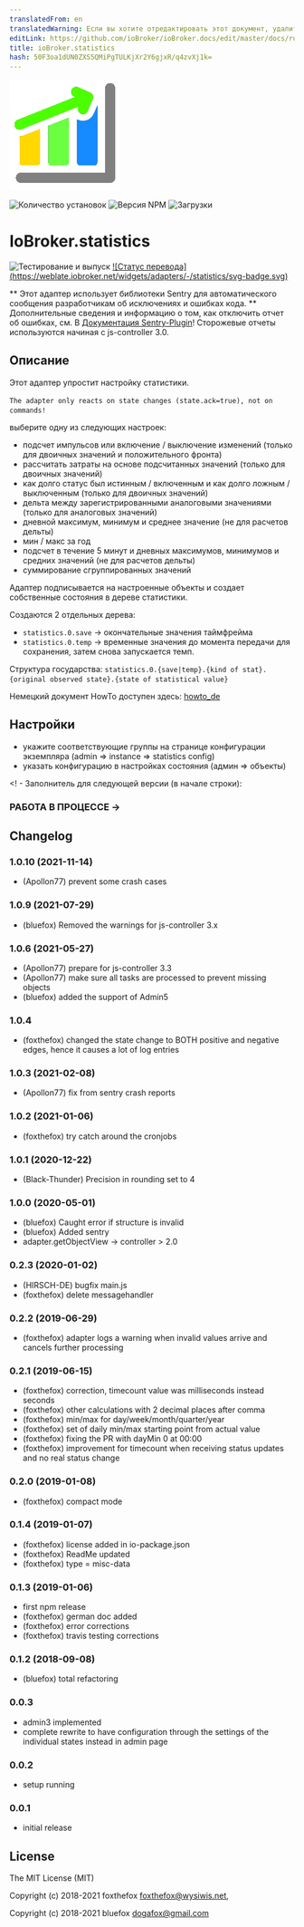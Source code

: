 ```yaml
---
translatedFrom: en
translatedWarning: Если вы хотите отредактировать этот документ, удалите поле «translationFrom», в противном случае этот документ будет снова автоматически переведен
editLink: https://github.com/ioBroker/ioBroker.docs/edit/master/docs/ru/adapterref/iobroker.statistics/README.md
title: ioBroker.statistics
hash: 50F3oa1dUN0ZXS5QMiPgTULKjXr2Y6gjxR/q4zvXj1k=
---
```

![Логотип](../../../en/adapterref/iobroker.statistics/admin/statistics.png)

![Количество установок](http://iobroker.live/badges/statistics-stable.svg)
![Версия NPM](http://img.shields.io/npm/v/iobroker.statistics.svg)
![Загрузки](https://img.shields.io/npm/dm/iobroker.statistics.svg)

# IoBroker.statistics
![Тестирование и выпуск](https://github.com/iobroker-community-adapters/ioBroker.statistics/workflows/Test%20and%20Release/badge.svg) [![Статус перевода] (https://weblate.iobroker.net/widgets/adapters/-/statistics/svg-badge.svg)](https://weblate.iobroker.net/engage/adapters/?utm_source=widget)

** Этот адаптер использует библиотеки Sentry для автоматического сообщения разработчикам об исключениях и ошибках кода. ** Дополнительные сведения и информацию о том, как отключить отчет об ошибках, см. В [Документация Sentry-Plugin](https://github.com/ioBroker/plugin-sentry#plugin-sentry)! Сторожевые отчеты используются начиная с js-controller 3.0.

## Описание
Этот адаптер упростит настройку статистики.

`The adapter only reacts on state changes (state.ack=true), not on commands!`

выберите одну из следующих настроек:

* подсчет импульсов или включение / выключение изменений (только для двоичных значений и положительного фронта)
* рассчитать затраты на основе подсчитанных значений (только для двоичных значений)
* как долго статус был истинным / включенным и как долго ложным / выключенным (только для двоичных значений)
* дельта между зарегистрированными аналоговыми значениями (только для аналоговых значений)
* дневной максимум, минимум и среднее значение (не для расчетов дельты)
* мин / макс за год
* подсчет в течение 5 минут и дневных максимумов, минимумов и средних значений (не для расчетов дельты)
* суммирование сгруппированных значений

Адаптер подписывается на настроенные объекты и создает собственные состояния в дереве статистики.

Создаются 2 отдельных дерева:

* `statistics.0.save` -> окончательные значения таймфрейма
* `statistics.0.temp` -> временные значения до момента передачи для сохранения, затем снова запускается темп.

Структура государства: `statistics.0.{save|temp}.{kind of stat}.{original observed state}.{state of statistical value}`

Немецкий документ HowTo доступен здесь: [howto_de](./doc/howto_de.md)

## Настройки
* укажите соответствующие группы на странице конфигурации экземпляра (admin => instance => statistics config)
* указать конфигурацию в настройках состояния (админ => объекты)

<! - Заполнитель для следующей версии (в начале строки):

### __РАБОТА В ПРОЦЕССЕ__ ->

## Changelog
### 1.0.10 (2021-11-14)
* (Apollon77) prevent some crash cases

### 1.0.9 (2021-07-29)
* (bluefox) Removed the warnings for js-controller 3.x

### 1.0.6 (2021-05-27)
* (Apollon77) prepare for js-controller 3.3
* (Apollon77) make sure all tasks are processed to prevent missing objects
* (bluefox) added the support of Admin5

### 1.0.4
* (foxthefox) changed the state change to BOTH positive and negative edges, hence it causes a lot of log entries

### 1.0.3 (2021-02-08)
* (Apollon77) fix from sentry crash reports

### 1.0.2 (2021-01-06)
* (foxthefox) try catch around the cronjobs

### 1.0.1 (2020-12-22)
* (Black-Thunder) Precision in rounding set to 4

### 1.0.0 (2020-05-01)
* (bluefox) Caught error if structure is invalid
* (bluefox) Added sentry
* adapter.getObjectView -> controller > 2.0

### 0.2.3 (2020-01-02)
* (HIRSCH-DE) bugfix main.js
* (foxthefox) delete messagehandler

### 0.2.2 (2019-06-29)
* (foxthefox) adapter logs a warning when invalid values arrive and cancels further processing

### 0.2.1 (2019-06-15)
* (foxthefox) correction, timecount value was milliseconds instead seconds
* (foxthefox) other calculations with 2 decimal places after comma
* (foxthefox) min/max for day/week/month/quarter/year
* (foxthefox) set of daily min/max starting point from actual value
* (foxthefox) fixing the PR with dayMin 0 at 00:00
* (foxthefox) improvement for timecount when receiving status updates and no real status change

### 0.2.0 (2019-01-08)
* (foxthefox) compact mode

### 0.1.4 (2019-01-07)
* (foxthefox) license added in io-package.json
* (foxthefox) ReadMe updated
* (foxthefox) type = misc-data

### 0.1.3 (2019-01-06)
* first npm release
* (foxthefox) german doc added
* (foxthefox) error corrections
* (foxthefox) travis testing corrections

### 0.1.2 (2018-09-08)
* (bluefox) total refactoring

### 0.0.3
* admin3 implemented
* complete rewrite to have configuration through the settings of the individual states instead in admin page

### 0.0.2
* setup running

### 0.0.1
* initial release

## License

The MIT License (MIT)

Copyright (c) 2018-2021 foxthefox <foxthefox@wysiwis.net>,

Copyright (c) 2018-2021 bluefox <dogafox@gmail.com>